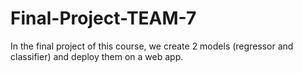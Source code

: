 # Final-Project-TEAM-7
In the final project of this course, we create 2 models (regressor and classifier) and deploy them on a web app.
